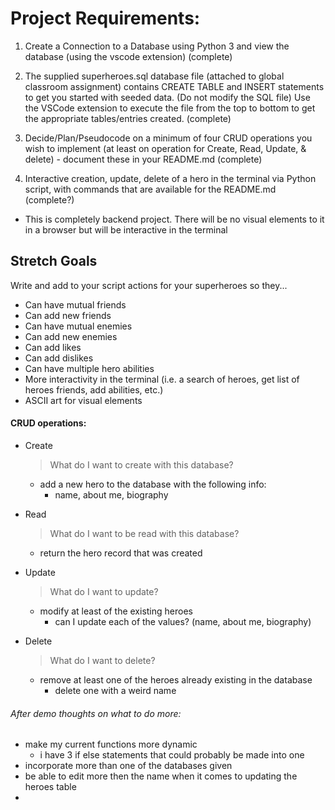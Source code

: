# Project Requirements:

1. Create a Connection to a Database using Python 3 and view the database (using the vscode extension) (complete)

2. The supplied superheroes.sql database file (attached to global classroom assignment) contains CREATE TABLE and INSERT statements to get you started with seeded data. (Do not modify the SQL file) Use the VSCode extension to execute the file from the top to bottom to get the appropriate tables/entries created. (complete)

3. Decide/Plan/Pseudocode on a minimum of four CRUD operations you wish to implement (at least on operation for Create, Read, Update, & delete) - document these in your README.md (complete)

4. Interactive creation, update, delete of a hero in the terminal via Python script, with commands that are available for the README.md (complete?)

- This is completely backend project. There will be no visual elements to it in a browser but will be interactive in the terminal

## Stretch Goals

Write and add to your script actions for your superheroes so they...

- Can have mutual friends
- Can add new friends
- Can have mutual enemies
- Can add new enemies
- Can add likes 
- Can add dislikes
- Can have multiple hero abilities
- More interactivity in the terminal (i.e. a search of heroes, get list of heroes friends, add abilities, etc.)
- ASCII art for visual elements 

#### CRUD operations: 

- Create
    > What do I want to create with this database?
    - add a new hero to the database with the following info:
        - name, about me, biography

- Read
    > What do I want to be read with this database?
    - return the hero record that was created 

- Update
    > What do I want to update?
    - modify at least of the existing heroes
        - can I update each of the values? (name, about me, biography)

- Delete
    > What do I want to delete? 
    - remove at least one of the heroes already existing in the database
        - delete one with a weird name 

###### After demo thoughts on what to do more: 

- make my current functions more dynamic
    - i have 3 if else statements that could probably be made into one
- incorporate more than one of the databases given
- be able to edit more then the name when it comes to updating the heroes table
- 